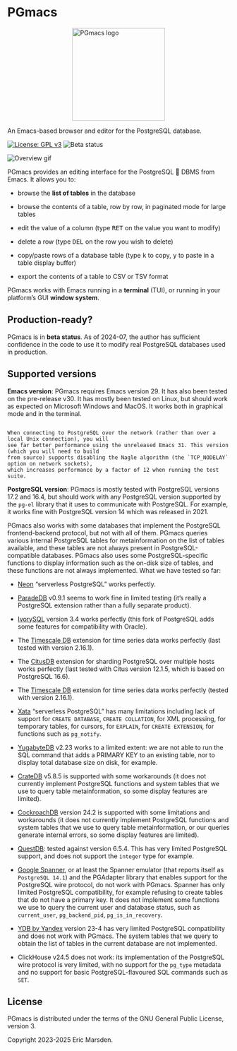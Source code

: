 # PGmacs

<img src="img/PGmacs-logo.svg" 
     alt="PGmacs logo"
     style="width:15em;display:block;margin:auto">

An Emacs-based browser and editor for the PostgreSQL database.

[![License: GPL v3](https://img.shields.io/badge/License-GPL%20v3-blue.svg)](https://www.gnu.org/licenses/old-licenses/gpl-2.0)
![Beta status](https://img.shields.io/badge/status-beta-blue)



![Overview gif](img/edit-value.gif)


PGmacs provides an editing interface for the PostgreSQL 🐘 DBMS from Emacs.
It allows you to:

- browse the **list of tables** in the database

- browse the contents of a table, row by row, in paginated mode for large tables

- edit the value of a column (type <kbd>RET</kbd> on the value you want to modify)

- delete a row (type <kbd>DEL</kbd> on the row you wish to delete)

- copy/paste rows of a database table (type <kbd>k</kbd> to copy, <kbd>y</kbd> to paste in a table
  display buffer)

- export the contents of a table to CSV or TSV format

PGmacs works with Emacs running in a **terminal** (TUI), or running in your platform’s GUI **window
system**.


## Production-ready? 

PGmacs is in **beta status**. As of 2024-07, the author has sufficient confidence in the code to use
it to modify real PostgreSQL databases used in production.


## Supported versions

**Emacs version**: PGmacs requires Emacs version 29. It has also been tested on the
pre-release v30. It has mostly been tested on Linux, but should work as expected on Microsoft
Windows and MacOS. It works both in graphical mode and in the terminal.

~~~admonish note title="Better network performance with Emacs 31 (unreleased)"

When connecting to PostgreSQL over the network (rather than over a local Unix connection), you will
see far better performance using the unreleased Emacs 31. This version (which you will need to build
from source) supports disabling the Nagle algorithm (the `TCP_NODELAY` option on network sockets),
which increases performance by a factor of 12 when running the test suite.

~~~


**PostgreSQL version**: PGmacs is mostly tested with PostgreSQL versions 17.2 and 16.4, but should
work with any PostgreSQL version supported by the `pg-el` library that it uses to communicate with
PostgreSQL. For example, it works fine with PostgreSQL version 14 which was released in 2021.

PGmacs also works with some databases that implement the PostgreSQL frontend-backend protocol, but
not with all of them. PGmacs queries various internal PostgreSQL tables for metainformation on the
list of tables available, and these tables are not always present in PostgreSQL-compatible
databases. PGmacs also uses some PostgreSQL-specific functions to display information such as the
on-disk size of tables, and these functions are not always implemented. What we have tested so far:

- [Neon](https://neon.tech/) “serverless PostgreSQL” works perfectly.

- [ParadeDB](https://www.paradedb.com/) v0.9.1 seems to work fine in limited testing (it’s really a
  PostgreSQL extension rather than a fully separate product).
  
- [IvorySQL](https://www.ivorysql.org/) version 3.4 works perfectly (this fork of PostgreSQL adds
  some features for compatibility with Oracle).

- The [Timescale DB](https://www.timescale.com/) extension for time series data works perfectly
  (last tested with version 2.16.1).

- The [CitusDB](https://github.com/citusdata/citus) extension for sharding PostgreSQL over multiple
  hosts works perfectly (last tested with Citus version 12.1.5, which is based on PostgreSQL 16.6).

- The [Timescale DB](https://www.timescale.com/) extension for time series data works perfectly
  (tested with version 2.16.1).

- [Xata](https://xata.io/) “serverless PostgreSQL” has many limitations including lack of support
  for `CREATE DATABASE`, `CREATE COLLATION`, for XML processing, for temporary tables, for cursors,
  for `EXPLAIN`, for `CREATE EXTENSION`, for functions such as `pg_notify`.

- [YugabyteDB](https://yugabyte.com/) v2.23 works to a limited extent: we are not able to run the
  SQL command that adds a PRIMARY KEY to an existing table, nor to display total database size on
  disk, for example.
  
- [CrateDB](https://crate.io/) v5.8.5 is supported with some workarounds (it does not currently
  implement PostgreSQL functions and system tables that we use to query table metainformation, so
  some display features are limited).

- [CockroachDB](https://github.com/cockroachdb/cockroach) version 24.2 is supported with some
  limitations and workarounds (it does not currently implement PostgreSQL functions and system
  tables that we use to query table metainformation, or our queries generate internal errors, so
  some display features are limited).

- [QuestDB](https://questdb.io/): tested against version 6.5.4. This has very limited PostgreSQL
  support, and does not support the `integer` type for example.

- [Google Spanner](https://cloud.google.com/spanner), or at least the Spanner emulator (that reports
  itself as `PostgreSQL 14.1`) and the PGAdapter library that enables support for the PostgreSQL
  wire protocol, do not work with PGmacs. Spanner has only limited PostgreSQL compatibility, for
  example refusing to create tables that do not have a primary key. It does not implement some
  functions we use to query the current user and database status, such as `current_user`,
  `pg_backend_pid`, `pg_is_in_recovery`.

- [YDB by Yandex](https://ydb.tech/docs/en/postgresql/docker-connect) version 23-4 has very limited
  PostgreSQL compatibility and does not work with PGmacs. The system tables that we query to obtain
  the list of tables in the current database are not implemented.

- ClickHouse v24.5 does not work: its implementation of the PostgreSQL wire protocol is very
  limited, with no support for the `pg_type` metadata and no support for basic PostgreSQL-flavoured
  SQL commands such as `SET`.


## License

PGmacs is distributed under the terms of the GNU General Public License, version 3.

Copyright 2023-2025 Eric Marsden.

